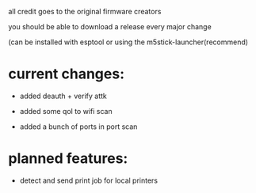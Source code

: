 all credit goes to the original firmware creators

you should be able to download a release every major change

(can be installed with esptool or using the m5stick-launcher(recommend)

# current changes:

- added deauth + verify attk

- added some qol to wifi scan

- added a bunch of ports in port scan

# planned features:

- detect and send print job for local printers

